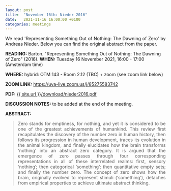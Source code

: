 ```yaml
---
layout: post
title:  "November 16th: Nieder 2016" 
date:   2021-11-16 16:00:00 +0100
categories: meetings
---
```


<p style="text-align: justify;">
 We read 'Representing Something Out of Nothing: The Dawning of Zero' by Andreas Nieder. Below you can find the original abstract from the paper.

</p>

<b> READING:</b> Barton. "Representing Something Out of Nothing: The Dawning of Zero" (2016).
<b> WHEN:</b>  Tuesday 16 November 2021, 16:00 - 17:00 (Amsterdam time)

<b> WHERE:</b> hybrid: OTM 143 - Room 2.12 (TBC)  + zoom (see zoom link below)

<b> ZOOM LINK:</b> <a href="https://uva-live.zoom.us/j/85275583742"  target="_blank" rel="noopener noreferrer">https://uva-live.zoom.us/j/85275583742</a>

<b> PDF:</b>  <a href="{{ site.url }}/download/nieder2016.pdf"  target="_blank" rel="noopener noreferrer">{{ site.url }}/download/nieder2016.pdf</a>

<b> DISCUSSION NOTES:</b> to be added at the end of the meeting. 

<b> ABSTRACT: </b>

<blockquote>
<p style="text-align: justify;">
Zero stands for emptiness, for nothing, and yet it is considered to be one of the greatest achievements of humankind. This review first recapitulates the discovery of the number zero in human history, then follows its progression in human development, traces its evolution in the animal kingdom, and finally elucidates how the brain transforms ‘nothing’ into an abstract zero category. It is argued that the emergence of zero passes through four corresponding representations in all of these interrelated realms: first, sensory ‘nothing’; then categorical ‘something’; then quantitative empty sets; and finally the number zero. The concept of zero shows how the brain, originally evolved to represent stimuli (‘something’), detaches from empirical properties to achieve ultimate abstract thinking.
</p>


</blockquote>
